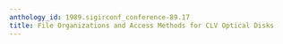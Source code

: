 ```yaml
---
anthology_id: 1989.sigirconf_conference-89.17
title: File Organizations and Access Methods for CLV Optical Disks
---
```

